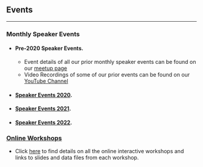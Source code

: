 ## Events

---

### Monthly Speaker Events 
  * #### Pre-2020 Speaker Events. 
     * Event details of all our prior monthly speaker events can be found on our [meetup page](https://www.meetup.com/DataPhilly/events/past/)
     * Video Recordings of some of our prior events can be found on our [YouTube Channel](https://www.youtube.com/channel/UCvwDejnW-Q49xEb667JqS-g)
  * #### [Speaker Events 2020](https://dataphilly.github.io/SpeakerEvents_2020/). 
  * #### [Speaker Events 2021](https://dataphilly.github.io/SpeakerEvents_2021/). 
  * #### [Speaker Events 2022](https://dataphilly.github.io/SpeakerEvents_2022/).
### [Online Workshops](https://dataphilly.github.io/Workshops/)
  * Click [here](https://dataphilly.github.io/Workshops/) to find details on all the online interactive workshops and links to slides and data files from each workshop.

